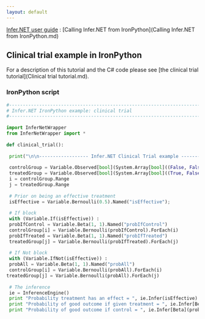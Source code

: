 ```yaml
---
layout: default 
--- 
```

[Infer.NET user guide](index.md) : [Calling Infer.NET from IronPython](Calling Infer.NET from IronPython.md) 

## Clinical trial example in IronPython

For a description of this tutorial and the C# code please see [the clinical trial tutorial](Clinical trial tutorial.md).

### IronPython script
```python
#-----------------------------------------------------------------------------------  
# Infer.NET IronPython example: clinical trial  
#-----------------------------------------------------------------------------------  
  
import InferNetWrapper  
from InferNetWrapper import *  
  
def clinical_trial():  
  
 print("\n\n------------------ Infer.NET Clinical Trial example ------------------\n");  
  
 controlGroup = Variable.Observed[bool](System.Array[bool]((False, False, True, False, False)))  
 treatedGroup = Variable.Observed[bool](System.Array[bool]((True, False, True, True, True )))  
 i = controlGroup.Range  
 j = treatedGroup.Range  
  
 # Prior on being an effective treatment  
 isEffective = Variable.Bernoulli(0.5).Named("isEffective");  
  
 # If block  
 with (Variable.If(isEffective)) :  
 probIfControl = Variable.Beta(1, 1).Named("probIfControl")  
 controlGroup[i] = Variable.Bernoulli(probIfControl).ForEach(i)  
 probIfTreated = Variable.Beta(1, 1).Named("probIfTreated")  
 treatedGroup[j] = Variable.Bernoulli(probIfTreated).ForEach(j)  
  
 # If Not block  
 with (Variable.IfNot(isEffective)) :  
 probAll = Variable.Beta(1, 1).Named("probAll")  
 controlGroup[i] = Variable.Bernoulli(probAll).ForEach(i)  
treatedGroup[j] = Variable.Bernoulli(probAll).ForEach(j)  
  
 # The inference  
 ie = InferenceEngine()  
 print "Probability treatment has an effect = ", ie.Infer(isEffective)  
 print "Probability of good outcome if given treatment = ", ie.Infer[Beta](probIfTreated).GetMean()  
 print "Probability of good outcome if control = ", ie.Infer[Beta](probIfControl).GetMean()
 ```
